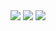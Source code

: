 <img width="{40%}" src="https://github.com/kim04st/Creative_Engineering/assets/127822697/1f85e216-c962-4da8-bfca-806ecd459df2">

<img width="{40%}" src="https://github.com/kim04st/Creative_Engineering/assets/127822697/c07b5f18-fb35-4a34-8dee-f58bc4fb8365">

<img width="{40}" src ="https://github.com/kim04st/Creative_Engineering/assets/127822697/be2f4de0-f564-4feb-8a2c-dee43400682c">
